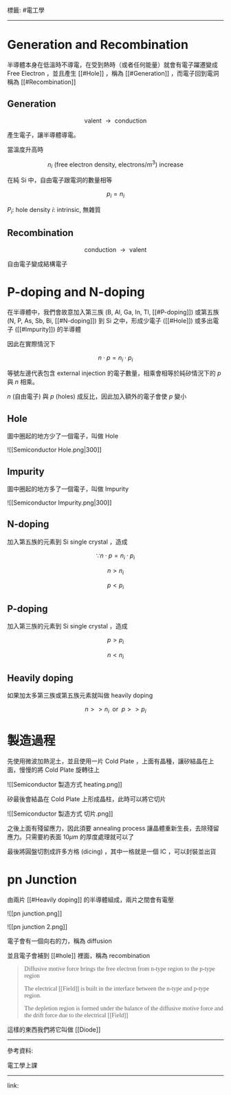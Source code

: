 標籤: #電工學 

---

# Generation and Recombination

半導體本身在低溫時不導電，在受到熱時（或者任何能量）就會有電子躍遷變成 Free Electron ，並且產生 [[#Hole]] ，稱為 [[#Generation]] ，而電子回到電洞稱為 [[#Recombination]]

## Generation

$$\text{ valent } \rightarrow \text{ conduction }$$

產生電子，讓半導體導電。

當溫度升高時

$$n_i\text{ (free electron density, electrons} / m^3 \text{) } \text{ increase }$$

在純 Si 中，自由電子跟電洞的數量相等

$$p_i = n_i$$

$P_i$: hole density
$i$: intrinsic, 無雜質

## Recombination

$$\text{ conduction } \rightarrow \text{ valent }$$

自由電子變成結構電子

# P-doping and N-doping

在半導體中，我們會故意加入第三族 (B, Al, Ga, In, Tl, [[#P-doping]]) 或第五族 (N, P, As, Sb, Bi, [[#N-doping]]) 到 Si 之中，形成少電子 ([[#Hole]]) 或多出電子 ([[#Impurity]]) 的半導體

因此在實際情況下

$$n \cdot p = n_i\cdot p_i$$

等號左邊代表包含 external injection 的電子數量，相乘會相等於純矽情況下的 $p$ 與 $n$ 相乘。

$n$ (自由電子) 與 $p$ (holes) 成反比，因此加入額外的電子會使 $p$ 變小

## Hole

圖中圈起的地方少了一個電子，叫做 Hole

![[Semiconductor Hole.png|300]]

## Impurity

圖中圈起的地方多了一個電子，叫做 Impurity

![[Semiconductor Impurity.png|300]]

## N-doping

加入第五族的元素到 Si single crystal ，造成

$$\because n \cdot p = n_i\cdot p_i$$

$$n > n_i$$

$$p < p_i$$

## P-doping

加入第三族的元素到 Si single crystal ，造成

$$p > p_i$$

$$n < n_i$$

## Heavily doping

如果加太多第三族或第五族元素就叫做 heavily doping

$$n >> n_i \;\text{ or }\; p >> p_i$$

# 製造過程

先使用微波加熱泥土，並且使用一片 Cold Plate ，上面有晶種，讓矽結晶在上面，慢慢的將 Cold Plate 旋轉往上

![[Semiconductor 製造方式 heating.png]]

矽最後會結晶在 Cold Plate 上形成晶柱，此時可以將它切片

![[Semiconductor 製造方式 切片.png]]

之後上面有殘留應力，因此須要 annealing process 讓晶體重新生長，去除殘留應力。只需要約表面 $10\mu m$ 的厚度處理就可以了

最後將圓盤切割成許多方格 (dicing) ，其中一格就是一個 IC ，可以封裝並出貨

# pn Junction

由兩片 [[#Heavily doping]] 的半導體組成，兩片之間會有電壓

![[pn junction.png]]

![[pn junction 2.png]]

電子會有一個向右的力，稱為 diffusion

並且電子會補到 [[#hole]] 裡面，稱為 recombination

> <font face = "serif">Diffusive motive force brings the free electron from n-type region to the p-type region 
> 
> The electrical [[Field]] is built in the interface between the n-type and p-type region.
> 
> The depletion region is formed under the balance of the diffusive motive force and the drift force due to the electrical [[Field]]</font>

這樣的東西我們將它叫做 [[Diode]]

---

參考資料:

電工學上課

---

link:

